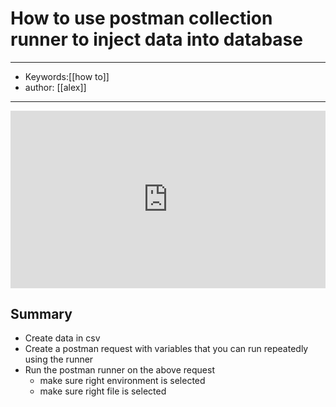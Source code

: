 # How to use postman collection runner to inject data into database
---
- Keywords:[[how to]]
- author: [[alex]]
---
<div style="position: relative; padding-bottom: 56.25%; height: 0;"><iframe src="https://www.loom.com/embed/f01c048d123b4f55b28aeea9e2f57018" frameborder="0" webkitallowfullscreen mozallowfullscreen allowfullscreen style="position: absolute; top: 0; left: 0; width: 100%; height: 100%;"></iframe></div>

## Summary
- Create data in csv
- Create a postman request with variables that you can run repeatedly using the runner
- Run the postman runner on the above request
	- make sure right environment is selected
	- make sure right file is selected